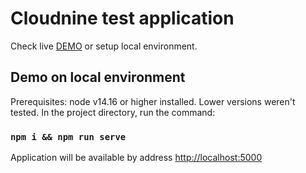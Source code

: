 # Cloudnine test application

Check live [DEMO](https://nick1one.github.io/cloudnine-testapp) or setup local environment.

## Demo on local environment

Prerequisites: node v14.16 or higher installed. Lower versions weren't tested. In the project directory, run the command:

### `npm i && npm run serve`

Application will be available by address [http://localhost:5000](http://localhost:5000)
